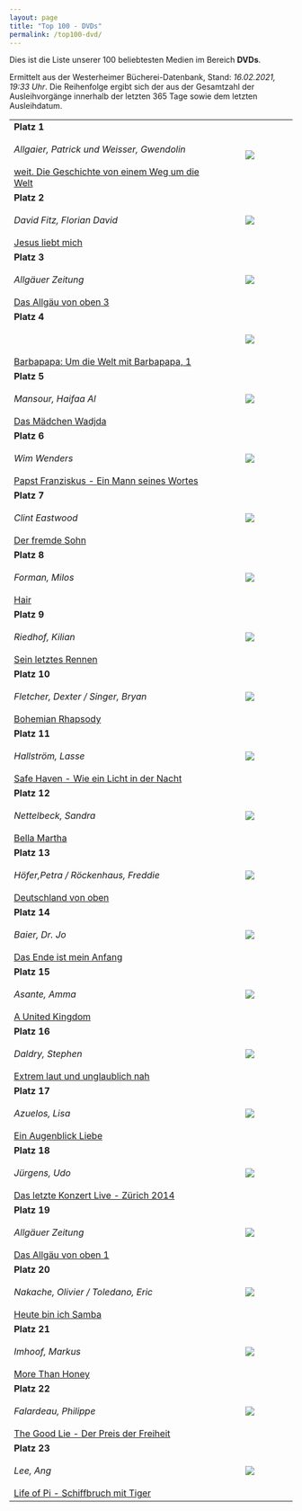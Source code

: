 ```yaml
---
layout: page
title: "Top 100 - DVDs"
permalink: /top100-dvd/
---
```

Dies ist die Liste unserer 100 beliebtesten Medien im Bereich __DVDs__. 

Ermittelt aus der Westerheimer Bücherei-Datenbank, Stand: _16.02.2021, 19:33 Uhr_. Die Reihenfolge ergibt sich der aus der Gesamtzahl der Ausleihvorgänge innerhalb der letzten 365 Tage sowie dem letzten Ausleihdatum.

<table>
<tr><td width="70%"><strong>Platz 1</strong><br><br><em>Allgaier, Patrick und Weisser, Gwendolin</em><br><br><a href="https://www.biblino.de/index.php?action=5&mnummer=12020052">weit. Die Geschichte von einem Weg um die Welt</a></td><td><center><a href="https://www.biblino.de/index.php?action=5&mnummer=12020052"><img src="/images/mediacovers/x160/12020052.jpg" style="width: auto; height: auto;"></a></center></td></tr>
<tr><td width="70%"><strong>Platz 2</strong><br><br><em>David Fitz, Florian David</em><br><br><a href="https://www.biblino.de/index.php?action=5&mnummer=12016750">Jesus liebt mich</a></td><td><center><a href="https://www.biblino.de/index.php?action=5&mnummer=12016750"><img src="/images/mediacovers/x160/12016750.jpg" style="width: auto; height: auto;"></a></center></td></tr>
<tr><td width="70%"><strong>Platz 3</strong><br><br><em>Allgäuer Zeitung</em><br><br><a href="https://www.biblino.de/index.php?action=5&mnummer=12019008">Das Allgäu von oben 3</a></td><td><center><a href="https://www.biblino.de/index.php?action=5&mnummer=12019008"><img src="/images/mediacovers/x160/12019008.jpg" style="width: auto; height: auto;"></a></center></td></tr>
<tr><td width="70%"><strong>Platz 4</strong><br><br><em></em><br><br><a href="https://www.biblino.de/index.php?action=5&mnummer=12019005">Barbapapa: Um die Welt mit Barbapapa, 1</a></td><td><center><a href="https://www.biblino.de/index.php?action=5&mnummer=12019005"><img src="/images/mediacovers/x160/12019005.jpg" style="width: auto; height: auto;"></a></center></td></tr>
<tr><td width="70%"><strong>Platz 5</strong><br><br><em>Mansour, Haifaa Al</em><br><br><a href="https://www.biblino.de/index.php?action=5&mnummer=12016705">Das Mädchen Wadjda</a></td><td><center><a href="https://www.biblino.de/index.php?action=5&mnummer=12016705"><img src="/images/mediacovers/x160/12016705.jpg" style="width: auto; height: auto;"></a></center></td></tr>
<tr><td width="70%"><strong>Platz 6</strong><br><br><em>Wim Wenders</em><br><br><a href="https://www.biblino.de/index.php?action=5&mnummer=12019050">Papst Franziskus - Ein Mann seines Wortes</a></td><td><center><a href="https://www.biblino.de/index.php?action=5&mnummer=12019050"><img src="/images/mediacovers/x160/12019050.jpg" style="width: auto; height: auto;"></a></center></td></tr>
<tr><td width="70%"><strong>Platz 7</strong><br><br><em>Clint Eastwood</em><br><br><a href="https://www.biblino.de/index.php?action=5&mnummer=12018246">Der fremde Sohn</a></td><td><center><a href="https://www.biblino.de/index.php?action=5&mnummer=12018246"><img src="/images/mediacovers/x160/12018246.jpg" style="width: auto; height: auto;"></a></center></td></tr>
<tr><td width="70%"><strong>Platz 8</strong><br><br><em>Forman, Milos</em><br><br><a href="https://www.biblino.de/index.php?action=5&mnummer=12016740">Hair</a></td><td><center><a href="https://www.biblino.de/index.php?action=5&mnummer=12016740"><img src="/images/mediacovers/x160/12016740.jpg" style="width: auto; height: auto;"></a></center></td></tr>
<tr><td width="70%"><strong>Platz 9</strong><br><br><em>Riedhof, Kilian</em><br><br><a href="https://www.biblino.de/index.php?action=5&mnummer=12016729">Sein letztes Rennen</a></td><td><center><a href="https://www.biblino.de/index.php?action=5&mnummer=12016729"><img src="/images/mediacovers/x160/12016729.jpg" style="width: auto; height: auto;"></a></center></td></tr>
<tr><td width="70%"><strong>Platz 10</strong><br><br><em>Fletcher, Dexter / Singer, Bryan</em><br><br><a href="https://www.biblino.de/index.php?action=5&mnummer=12019096">Bohemian Rhapsody</a></td><td><center><a href="https://www.biblino.de/index.php?action=5&mnummer=12019096"><img src="/images/mediacovers/x160/12019096.jpg" style="width: auto; height: auto;"></a></center></td></tr>
<tr><td width="70%"><strong>Platz 11</strong><br><br><em>Hallström, Lasse</em><br><br><a href="https://www.biblino.de/index.php?action=5&mnummer=12016728">Safe Haven - Wie ein Licht in der Nacht</a></td><td><center><a href="https://www.biblino.de/index.php?action=5&mnummer=12016728"><img src="/images/mediacovers/x160/12016728.jpg" style="width: auto; height: auto;"></a></center></td></tr>
<tr><td width="70%"><strong>Platz 12</strong><br><br><em>Nettelbeck, Sandra</em><br><br><a href="https://www.biblino.de/index.php?action=5&mnummer=12016701">Bella Martha</a></td><td><center><a href="https://www.biblino.de/index.php?action=5&mnummer=12016701"><img src="/images/mediacovers/x160/12016701.jpg" style="width: auto; height: auto;"></a></center></td></tr>
<tr><td width="70%"><strong>Platz 13</strong><br><br><em>Höfer,Petra / Röckenhaus, Freddie</em><br><br><a href="https://www.biblino.de/index.php?action=5&mnummer=12016739">Deutschland von oben</a></td><td><center><a href="https://www.biblino.de/index.php?action=5&mnummer=12016739"><img src="/images/mediacovers/x160/12016739.jpg" style="width: auto; height: auto;"></a></center></td></tr>
<tr><td width="70%"><strong>Platz 14</strong><br><br><em>Baier, Dr. Jo</em><br><br><a href="https://www.biblino.de/index.php?action=5&mnummer=12016703">Das Ende ist mein Anfang</a></td><td><center><a href="https://www.biblino.de/index.php?action=5&mnummer=12016703"><img src="/images/mediacovers/x160/12016703.jpg" style="width: auto; height: auto;"></a></center></td></tr>
<tr><td width="70%"><strong>Platz 15</strong><br><br><em>Asante, Amma</em><br><br><a href="https://www.biblino.de/index.php?action=5&mnummer=12018230">A United Kingdom</a></td><td><center><a href="https://www.biblino.de/index.php?action=5&mnummer=12018230"><img src="/images/mediacovers/x160/12018230.jpg" style="width: auto; height: auto;"></a></center></td></tr>
<tr><td width="70%"><strong>Platz 16</strong><br><br><em>Daldry, Stephen</em><br><br><a href="https://www.biblino.de/index.php?action=5&mnummer=12016714">Extrem laut und unglaublich nah</a></td><td><center><a href="https://www.biblino.de/index.php?action=5&mnummer=12016714"><img src="/images/mediacovers/x160/12016714.jpg" style="width: auto; height: auto;"></a></center></td></tr>
<tr><td width="70%"><strong>Platz 17</strong><br><br><em>Azuelos, Lisa</em><br><br><a href="https://www.biblino.de/index.php?action=5&mnummer=12016711">Ein Augenblick Liebe</a></td><td><center><a href="https://www.biblino.de/index.php?action=5&mnummer=12016711"><img src="/images/mediacovers/x160/12016711.jpg" style="width: auto; height: auto;"></a></center></td></tr>
<tr><td width="70%"><strong>Platz 18</strong><br><br><em>Jürgens, Udo</em><br><br><a href="https://www.biblino.de/index.php?action=5&mnummer=12016744">Das letzte Konzert Live - Zürich 2014</a></td><td><center><a href="https://www.biblino.de/index.php?action=5&mnummer=12016744"><img src="/images/mediacovers/x160/12016744.jpg" style="width: auto; height: auto;"></a></center></td></tr>
<tr><td width="70%"><strong>Platz 19</strong><br><br><em>Allgäuer Zeitung</em><br><br><a href="https://www.biblino.de/index.php?action=5&mnummer=12019006">Das Allgäu von oben 1</a></td><td><center><a href="https://www.biblino.de/index.php?action=5&mnummer=12019006"><img src="/images/mediacovers/x160/12019006.jpg" style="width: auto; height: auto;"></a></center></td></tr>
<tr><td width="70%"><strong>Platz 20</strong><br><br><em>Nakache, Olivier  / Toledano, Eric</em><br><br><a href="https://www.biblino.de/index.php?action=5&mnummer=12016717">Heute bin ich Samba</a></td><td><center><a href="https://www.biblino.de/index.php?action=5&mnummer=12016717"><img src="/images/mediacovers/x160/12016717.jpg" style="width: auto; height: auto;"></a></center></td></tr>
<tr><td width="70%"><strong>Platz 21</strong><br><br><em>Imhoof, Markus</em><br><br><a href="https://www.biblino.de/index.php?action=5&mnummer=12016742">More Than Honey</a></td><td><center><a href="https://www.biblino.de/index.php?action=5&mnummer=12016742"><img src="/images/mediacovers/x160/12016742.jpg" style="width: auto; height: auto;"></a></center></td></tr>
<tr><td width="70%"><strong>Platz 22</strong><br><br><em>Falardeau, Philippe</em><br><br><a href="https://www.biblino.de/index.php?action=5&mnummer=12016732">The Good Lie - Der Preis der Freiheit</a></td><td><center><a href="https://www.biblino.de/index.php?action=5&mnummer=12016732"><img src="/images/mediacovers/x160/12016732.jpg" style="width: auto; height: auto;"></a></center></td></tr>
<tr><td width="70%"><strong>Platz 23</strong><br><br><em>Lee, Ang</em><br><br><a href="https://www.biblino.de/index.php?action=5&mnummer=12016723">Life of Pi - Schiffbruch mit Tiger</a></td><td><center><a href="https://www.biblino.de/index.php?action=5&mnummer=12016723"><img src="/images/mediacovers/x160/12016723.jpg" style="width: auto; height: auto;"></a></center></td></tr>
</table>
